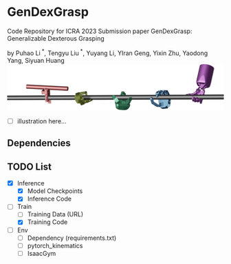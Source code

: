 # GenDexGrasp
Code Repository for ICRA 2023 Submission paper GenDexGrasp: Generalizable Dexterous Grasping

by Puhao Li<sup> *</sup>, Tengyu Liu<sup> *</sup>, Yuyang Li, YIran Geng, Yixin Zhu, Yaodong Yang, Siyuan Huang
![Teaser](./assets/figures/teaser.png)

+ [ ] illustration here...


## Dependencies




## TODO List

+ [x] Inference
  - [x] Model Checkpoints
  - [x] Inference Code
+ [ ] Train
  - [ ] Training Data (URL)
  - [x] Training Code
+ [ ] Env
  - [ ] Dependency (requirements.txt)
  - [ ] pytorch_kinematics
  - [ ] IsaacGym
